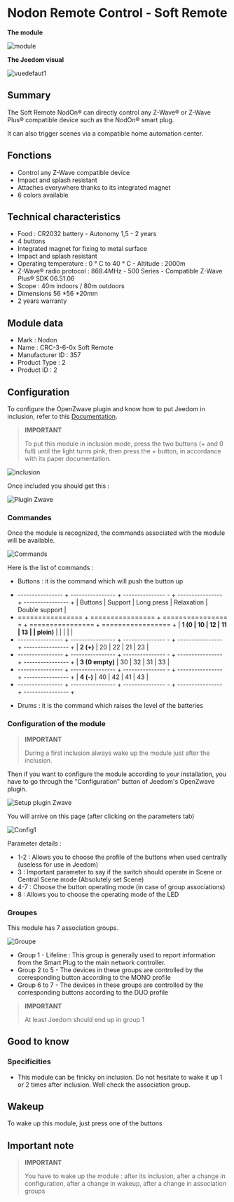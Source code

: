 # Nodon Remote Control - Soft Remote

**The module**

![module](images/nodon.softremote/module.jpg)

**The Jeedom visual**

![vuedefaut1](images/nodon.softremote/vuedefaut1.png)

## Summary

The Soft Remote NodOn® can directly control any Z-Wave® or Z-Wave Plus® compatible device such as the NodOn® smart plug.

It can also trigger scenes via a compatible home automation center.

## Fonctions

-   Control any Z-Wave compatible device
-   Impact and splash resistant
-   Attaches everywhere thanks to its integrated magnet
-   6 colors available

## Technical characteristics

-   Food : CR2032 battery - Autonomy 1,5 - 2 years
-   4 buttons
-   Integrated magnet for fixing to metal surface
-   Impact and splash resistant
-   Operating temperature : 0 ° C to 40 ° C - Altitude : 2000m
-   Z-Wave® radio protocol : 868.4MHz - 500 Series - Compatible Z-Wave Plus® SDK 06.51.06
-   Scope : 40m indoors / 80m outdoors
-   Dimensions 56 \*56 \*20mm
-   2 years warranty

## Module data

-   Mark : Nodon
-   Name : CRC-3-6-0x Soft Remote
-   Manufacturer ID : 357
-   Product Type : 2
-   Product ID : 2

## Configuration

To configure the OpenZwave plugin and know how to put Jeedom in inclusion, refer to this [Documentation](https://doc.jeedom.com/en_US/plugins/automation%20protocol/openzwave/).

> **IMPORTANT**
>
> To put this module in inclusion mode, press the two buttons (+ and 0 full) until the light turns pink, then press the + button, in accordance with its paper documentation.

![inclusion](images/nodon.softremote/inclusion.jpg)

Once included you should get this :

![Plugin Zwave](images/nodon.softremote/information.png)

### Commandes

Once the module is recognized, the commands associated with the module will be available.

![Commands](images/nodon.softremote/commandes.png)

Here is the list of commands :

-   Buttons : it is the command which will push the button up

+ ---------------- + ---------------- + --------------- - + ---------------- + ---------------- +
| Buttons        | Support          | Long press     | Relaxation    | Double support   |
+ ================ + ================ + ================ = + ================ + ================= +
| **1 (0         | 10             | 12             | 11             | 13             |
| plein)**       |                |                |                |                |
+ ---------------- + ---------------- + --------------- - + ---------------- + ---------------- +
| **2 (+)**      | 20             | 22             | 21             | 23             |
+ ---------------- + ---------------- + --------------- - + ---------------- + ---------------- +
| **3 (0 empty)** | 30             | 32             | 31             | 33             |
+ ---------------- + ---------------- + --------------- - + ---------------- + ---------------- +
| **4 (-)**      | 40             | 42             | 41             | 43             |
+ ---------------- + ---------------- + --------------- - + ---------------- + ---------------- +

-   Drums : it is the command which raises the level of the batteries

### Configuration of the module

> **IMPORTANT**
>
> During a first inclusion always wake up the module just after the inclusion.

Then if you want to configure the module according to your installation, you have to go through the "Configuration" button of Jeedom's OpenZwave plugin.

![Setup plugin Zwave](images/plugin/bouton_configuration.jpg)

You will arrive on this page (after clicking on the parameters tab)

![Config1](images/nodon.softremote/config1.png)

Parameter details :

-   1-2 : Allows you to choose the profile of the buttons when used centrally (useless for use in Jeedom)
-   3 : Important parameter to say if the switch should operate in Scene or Central Scene mode (Absolutely set Scene)
-   4-7 : Choose the button operating mode (in case of group associations)
-   8 : Allows you to choose the operating mode of the LED

### Groupes

This module has 7 association groups.

![Groupe](images/nodon.softremote/groupe.png)

-   Group 1 - Lifeline : This group is generally used to report information from the Smart Plug to the main network controller.
-   Group 2 to 5 - The devices in these groups are controlled by the corresponding button according to the MONO profile
-   Group 6 to 7 - The devices in these groups are controlled by the corresponding buttons according to the DUO profile

> **IMPORTANT**
>
> At least Jeedom should end up in group 1

## Good to know

### Specificities

-   This module can be finicky on inclusion. Do not hesitate to wake it up 1 or 2 times after inclusion. Well check the association group.

## Wakeup

To wake up this module, just press one of the buttons

## Important note

> **IMPORTANT**
>
> You have to wake up the module : after its inclusion, after a change in configuration, after a change in wakeup, after a change in association groups
